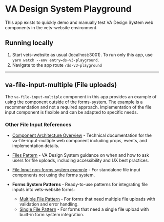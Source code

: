 # VA Design System Playground

This app exists to quickly demo and manually test VA Design System web components in the vets-website environment.

## Running locally

1. Start vets-website as usual (localhost:3001). To run only this app, use `yarn watch --env entry=ds-v3-playground`.
2. Navigate to the app route `/ds-v3-playground`

---

## va-file-input-multiple (File uploads)

The `va-file-input-multiple` component in this app provides an example of using the component outside of the forms-system. The example is a recommendation and not a required approach. Implementation of the file input component is flexible and can be adapted to specific needs.

### Other File Input References

- [Component Architecture Overview](https://github.com/department-of-veterans-affairs/component-library/tree/main/packages/web-components/src/components/va-file-input-multiple) - Technical documentation for the va-file-input-multiple web component including props, events, and implementation details.

- [Files Pattern](https://design.va.gov/patterns/ask-users-for/files) - VA Design System guidance on when and how to ask users for file uploads, including accessibility and UX best practices.

- [File Input non-forms system example](https://github.com/department-of-veterans-affairs/vets-website/blob/main/src/applications/ds-v3-playground/pages/VaFileInputMultiple.jsx) - For standalone file input components not using the forms system.

- **Forms System Patterns** - Ready-to-use patterns for integrating file inputs into vets-website forms:
  - [Multiple File Pattern](https://github.com/department-of-veterans-affairs/vets-website/blob/main/src/platform/forms-system/src/js/web-component-patterns/fileInputMultiplePattern.jsx) - For forms that need multiple file uploads with validation and error handling.
  - [Single File Pattern](https://github.com/department-of-veterans-affairs/vets-website/blob/main/src/platform/forms-system/src/js/web-component-patterns/fileInputPattern.jsx) - For forms that need a single file upload with built-in form system integration.
